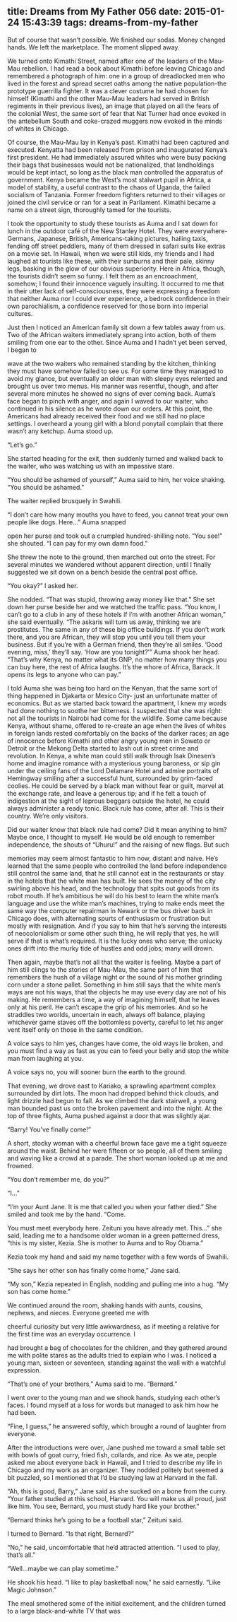 title: Dreams from My Father 056
date: 2015-01-24 15:43:39
tags: dreams-from-my-father
---

But of course that wasn’t possible. We finished our sodas. Money changed hands. We left the marketplace. The moment slipped away.

We turned onto Kimathi Street, named after one of the leaders of the Mau-Mau rebellion. I had read a book about Kimathi before leaving Chicago and remembered a photograph of him: one in a group of dreadlocked men who lived in the forest and spread secret oaths among the native population-the prototype guerrilla fighter. It was a clever costume he had chosen for himself (Kimathi and the other Mau-Mau leaders had served in British regiments in their previous lives), an image that played on all the fears of the colonial West, the same sort of fear that Nat Turner had once evoked in the antebellum South and coke-crazed muggers now evoked in the minds of whites in Chicago.

Of course, the Mau-Mau lay in Kenya’s past. Kimathi had been captured and executed. Kenyatta had been released from prison and inaugurated Kenya’s first president. He had immediately assured whites who were busy packing their bags that businesses would not be nationalized, that landholdings would be kept intact, so long as the black man controlled the apparatus of government. Kenya became the West’s most stalwart pupil in Africa, a model of stability, a useful contrast to the chaos of Uganda, the failed socialism of Tanzania. Former freedom fighters returned to their villages or joined the civil service or ran for a seat in Parliament. Kimathi became a name on a street sign, thoroughly tamed for the tourists.

I took the opportunity to study these tourists as Auma and I sat down for lunch in the outdoor caf&#233; of the New Stanley Hotel. They were everywhere-Germans, Japanese, British, Americans-taking pictures, hailing taxis, fending off street peddlers, many of them dressed in safari suits like extras on a movie set. In Hawaii, when we were still kids, my friends and I had laughed at tourists like these, with their sunburns and their pale, skinny legs, basking in the glow of our obvious superiority. Here in Africa, though, the tourists didn’t seem so funny. I felt them as an encroachment, somehow; I found their innocence vaguely insulting. It occurred to me that in their utter lack of self-consciousness, they were expressing a freedom that neither Auma nor I could ever experience, a bedrock confidence in their own parochialism, a confidence reserved for those born into imperial cultures.

Just then I noticed an American family sit down a few tables away from us. Two of the African waiters immediately sprang into action, both of them smiling from one ear to the other. Since Auma and I hadn’t yet been served, I began to

wave at the two waiters who remained standing by the kitchen, thinking they must have somehow failed to see us. For some time they managed to avoid my glance, but eventually an older man with sleepy eyes relented and brought us over two menus. His manner was resentful, though, and after several more minutes he showed no signs of ever coming back. Auma’s face began to pinch with anger, and again I waved to our waiter, who continued in his silence as he wrote down our orders. At this point, the Americans had already received their food and we still had no place settings. I overheard a young girl with a blond ponytail complain that there wasn’t any ketchup. Auma stood up.

“Let’s go.”

She started heading for the exit, then suddenly turned and walked back to the waiter, who was watching us with an impassive stare.

“You should be ashamed of yourself,” Auma said to him, her voice shaking. “You should be ashamed.”

The waiter replied brusquely in Swahili.

“I don’t care how many mouths you have to feed, you cannot treat your own people like dogs. Here...” Auma snapped

open her purse and took out a crumpled hundred-shilling note. “You see!” she shouted. “I can pay for my own damn food.”

She threw the note to the ground, then marched out onto the street. For several minutes we wandered without apparent direction, until I finally suggested we sit down on a bench beside the central post office.

“You okay?” I asked her.

She nodded. “That was stupid, throwing away money like that.” She set down her purse beside her and we watched the traffic pass. “You know, I can’t go to a club in any of these hotels if I’m with another African woman,” she said eventually. “The askaris will turn us away, thinking we are prostitutes. The same in any of these big office buildings. If you don’t work there, and you are African, they will stop you until you tell them your business. But if you’re with a German friend, then they’re all smiles. ‘Good evening, miss,’ they’ll say. ‘How are you tonight?’” Auma shook her head. “That’s why Kenya, no matter what its GNP, no matter how many things you can buy here, the rest of Africa laughs. It’s the whore of Africa, Barack. It opens its legs to anyone who can pay.”

I told Auma she was being too hard on the Kenyan, that the same sort of thing happened in Djakarta or Mexico City- just an unfortunate matter of economics. But as we started back toward the apartment, I knew my words had done nothing to soothe her bitterness. I suspected that she was right: not all the tourists in Nairobi had come for the wildlife. Some came because Kenya, without shame, offered to re-create an age when the lives of whites in foreign lands rested comfortably on the backs of the darker races; an age of innocence before Kimathi and other angry young men in Soweto or Detroit or the Mekong Delta started to lash out in street crime and revolution. In Kenya, a white man could still walk through Isak Dinesen’s home and imagine romance with a mysterious young baroness, or sip gin under the ceiling fans of the Lord Delamare Hotel and admire portraits of Hemingway smiling after a successful hunt, surrounded by grim-faced coolies. He could be served by a black man without fear or guilt, marvel at the exchange rate, and leave a generous tip; and if he felt a touch of indigestion at the sight of leprous beggars outside the hotel, he could always administer a ready tonic. Black rule has come, after all. This is their country. We’re only visitors.

Did our waiter know that black rule had come? Did it mean anything to him? Maybe once, I thought to myself. He would be old enough to remember independence, the shouts of “Uhuru!” and the raising of new flags. But such

memories may seem almost fantastic to him now, distant and naive. He’s learned that the same people who controlled the land before independence still control the same land, that he still cannot eat in the restaurants or stay in the hotels that the white man has built. He sees the money of the city swirling above his head, and the technology that spits out goods from its robot mouth. If he’s ambitious he will do his best to learn the white man’s language and use the white man’s machines, trying to make ends meet the same way the computer repairman in Newark or the bus driver back in Chicago does, with alternating spurts of enthusiasm or frustration but mostly with resignation. And if you say to him that he’s serving the interests of neocolonialism or some other such thing, he will reply that yes, he will serve if that is what’s required. It is the lucky ones who serve; the unlucky ones drift into the murky tide of hustles and odd jobs; many will drown.

Then again, maybe that’s not all that the waiter is feeling. Maybe a part of him still clings to the stories of Mau-Mau, the same part of him that remembers the hush of a village night or the sound of his mother grinding corn under a stone pallet. Something in him still says that the white man’s ways are not his ways, that the objects he may use every day are not of his making. He remembers a time, a way of imagining himself, that he leaves only at his peril. He can’t escape the grip of his memories. And so he straddles two worlds, uncertain in each, always off balance, playing whichever game staves off the bottomless poverty, careful to let his anger vent itself only on those in the same condition.

A voice says to him yes, changes have come, the old ways lie broken, and you must find a way as fast as you can to feed your belly and stop the white man from laughing at you.

A voice says no, you will sooner burn the earth to the ground.

That evening, we drove east to Kariako, a sprawling apartment complex surrounded by dirt lots. The moon had dropped behind thick clouds, and light drizzle had begun to fall. As we climbed the dark stairwell, a young man bounded past us onto the broken pavement and into the night. At the top of three flights, Auma pushed against a door that was slightly ajar.

“Barry! You’ve finally come!”

A short, stocky woman with a cheerful brown face gave me a tight squeeze around the waist. Behind her were fifteen or so people, all of them smiling and waving like a crowd at a parade. The short woman looked up at me and frowned.

“You don’t remember me, do you?”

“I...”

“I’m your Aunt Jane. It is me that called you when your father died.” She smiled and took me by the hand. “Come.

You must meet everybody here. Zeituni you have already met. This...” she said, leading me to a handsome older woman in a green patterned dress, “this is my sister, Kezia. She is mother to Auma and to Roy Obama.”

Kezia took my hand and said my name together with a few words of Swahili.

“She says her other son has finally come home,” Jane said.

“My son,” Kezia repeated in English, nodding and pulling me into a hug. “My son has come home.”

We continued around the room, shaking hands with aunts, cousins, nephews, and nieces. Everyone greeted me with

cheerful curiosity but very little awkwardness, as if meeting a relative for the first time was an everyday occurrence. I

had brought a bag of chocolates for the children, and they gathered around me with polite stares as the adults tried to explain who I was. I noticed a young man, sixteen or seventeen, standing against the wall with a watchful expression.

“That’s one of your brothers,” Auma said to me. “Bernard.”

I went over to the young man and we shook hands, studying each other’s faces. I found myself at a loss for words but managed to ask him how he had been.

“Fine, I guess,” he answered softly, which brought a round of laughter from everyone.

After the introductions were over, Jane pushed me toward a small table set with bowls of goat curry, fried fish, collards, and rice. As we ate, people asked me about everyone back in Hawaii, and I tried to describe my life in Chicago and my work as an organizer. They nodded politely but seemed a bit puzzled, so I mentioned that I’d be studying law at Harvard in the fall.

“Ah, this is good, Barry,” Jane said as she sucked on a bone from the curry. “Your father studied at this school, Harvard. You will make us all proud, just like him. You see, Bernard, you must study hard like your brother.”

“Bernard thinks he’s going to be a football star,” Zeituni said.

I turned to Bernard. “Is that right, Bernard?”

“No,” he said, uncomfortable that he’d attracted attention. “I used to play, that’s all.”

“Well...maybe we can play sometime.”

He shook his head. “I like to play basketball now,” he said earnestly. “Like Magic Johnson.”

The meal smothered some of the initial excitement, and the children turned to a large black-and-white TV that was

